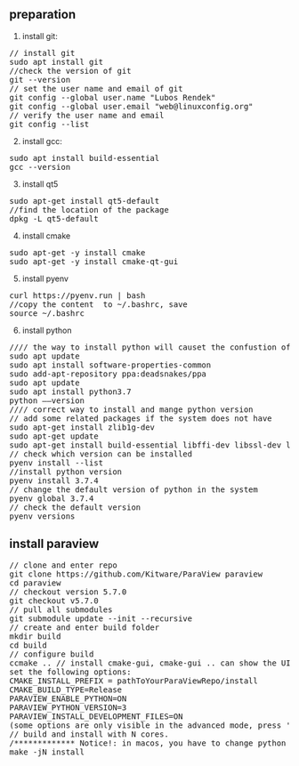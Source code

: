 ## preparation
1. install git:
<pre>
// install git
sudo apt install git
//check the version of git
git --version
// set the user name and email of git
git config --global user.name "Lubos Rendek"
git config --global user.email "web@linuxconfig.org"
// verify the user name and email
git config --list
</pre>
2. install gcc: 
<pre>
sudo apt install build-essential
gcc --version
</pre>
3. install qt5
<pre>
sudo apt-get install qt5-default
//find the location of the package
dpkg -L qt5-default
</pre>
4. install cmake
<pre>
sudo apt-get -y install cmake
sudo apt-get -y install cmake-qt-gui
</pre>
5. install pyenv
<pre>
curl https://pyenv.run | bash
//copy the content  to ~/.bashrc, save
source ~/.bashrc
</pre>
6. install python
<pre>
//// the way to install python will causet the confustion of the different versions.
sudo apt update
sudo apt install software-properties-common
sudo add-apt-repository ppa:deadsnakes/ppa
sudo apt update
sudo apt install python3.7
python ––version
//// correct way to install and mange python version
// add some related packages if the system does not have
sudo apt-get install zlib1g-dev
sudo apt-get update
sudo apt-get install build-essential libffi-dev libssl-dev libbz2-dev libreadline-dev libsqlite3-dev
// check which version can be installed 
pyenv install --list
//install python version
pyenv install 3.7.4
// change the default version of python in the system
pyenv global 3.7.4
// check the default version
pyenv versions
</pre>

## install paraview
<pre>
// clone and enter repo
git clone https://github.com/Kitware/ParaView paraview
cd paraview
// checkout version 5.7.0
git checkout v5.7.0
// pull all submodules
git submodule update --init --recursive
// create and enter build folder
mkdir build
cd build
// configure build
ccmake .. // install cmake-gui, cmake-gui .. can show the UI to set the configuration.
set the following options:
CMAKE_INSTALL_PREFIX = pathToYourParaViewRepo/install
CMAKE_BUILD_TYPE=Release
PARAVIEW_ENABLE_PYTHON=ON
PARAVIEW_PYTHON_VERSION=3
PARAVIEW_INSTALL_DEVELOPMENT_FILES=ON
(some options are only visible in the advanced mode, press 't' to display the advanced mode.)
// build and install with N cores.
/************* Notice!: in macos, you have to change python 3.8.0 to other version, like python 3.7.7. otherwise, the you can build successfully **********/
make -jN install
</pre>
